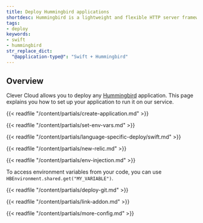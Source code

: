 ```yaml
---
title: Deploy Hummingbird applications
shortdesc: Hummingbird is a lightweight and flexible HTTP server framework written in Swift.
tags:
- deploy
keywords:
- swift
- hummingbird
str_replace_dict:
  "@application-type@": "Swift + Hummingbird"
---
```


## Overview

Clever Cloud allows you to deploy any [Hummingbird](https://github.com/hummingbird-project) application.
This page explains you how to set up your application to run it on our service.

{{< readfile "/content/partials/create-application.md" >}}

{{< readfile "/content/partials/set-env-vars.md" >}}

{{< readfile "/content/partials/language-specific-deploy/swift.md" >}}

{{< readfile "/content/partials/new-relic.md" >}}

{{< readfile "/content/partials/env-injection.md" >}}

To access environment variables from your code, you can use `HBEnvironment.shared.get("MY_VARIABLE")`.

{{< readfile "/content/partials/deploy-git.md" >}}

{{< readfile "/content/partials/link-addon.md" >}}

{{< readfile "/content/partials/more-config.md" >}}
